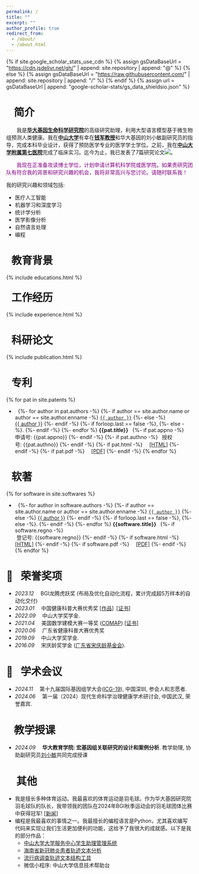 ```yaml
---
permalink: /
title: ""
excerpt: ""
author_profile: true
redirect_from: 
  - /about/
  - /about.html
---
```


{% if site.google_scholar_stats_use_cdn %}
{% assign gsDataBaseUrl = "https://cdn.jsdelivr.net/gh/" | append: site.repository | append: "@" %}
{% else %}
{% assign gsDataBaseUrl = "https://raw.githubusercontent.com/" | append: site.repository | append: "/" %}
{% endif %}
{% assign url = gsDataBaseUrl | append: "google-scholar-stats/gs_data_shieldsio.json" %}

<span class='anchor' id='about-me'></span>

# <i class="fa fa-id-card" aria-hidden="true"></i>&ensp; 简介
&emsp;&emsp;我是[**华大基因生命科学研究院**](https://www.genomics.cn/)的高级研究助理，利用大型语言模型基于微生物组预测人类健康。我在[**中山大学**](https://www.sysu.edu.cn/)有幸在[**钱军教授**]((https://phs.sysu.edu.cn/zh-hans/teacher/510))和华大基因的刘小敏副研究员的指导，完成本科毕业设计，获得了预防医学专业的医学学士学位。之前，我在[**中山大学附属第七医院**](https://www.sysush.com)完成了临床实习。迄今为止，我已发表了7篇研究论文<a href='https://scholar.google.com/citations?user=jqslgHAAAAAJ'><img src="https://img.shields.io/endpoint?url={{ url | url_encode }}&logo=Google%20Scholar&labelColor=f6f6f6&color=9cf&style=flat&label=citations"></a>。

<span style="color: purple;">&emsp;&emsp;我现在正准备攻读博士学位，计划申请计算机科学院或医学院。如果贵研究团队有符合我的背景和研究兴趣的机会，我将非常高兴与您讨论。请随时联系我！</span>

我的研究兴趣和领域包括: 
- 医疗人工智能
- 机器学习和深度学习
- 统计学分析
- 医学影像分析
- 自然语言处理
- 编程


<!-- # 🎓 Educations 
 -->
<span class='anchor' id='educations'></span>
# <i class="fa fa-graduation-cap" aria-hidden="true"></i>&ensp;教育背景
<div id="Education" class="bio" style="margin-bottom:-15px">
    {% include educations.html %}
</div>

<span class='anchor' id='experiences'></span>
# <i class="fa fa-tasks" aria-hidden="true"></i>&ensp;工作经历
{% include experience.html %}

<span class='anchor' id='publications'></span>
# <i class="fa fa-book" aria-hidden="true" ></i> &ensp;科研论文
{% include publication.html %}

<span class='anchor' id='patents'></span>
# <i class="fa fa-lock" aria-hidden="true" ></i> &ensp;专利
{% for pat in site.patents %}
- &nbsp;
{%- for author in pat.authors -%}
{%- if author == site.author.name or author == site.author.enname -%}
<a href="#" onclick="event.preventDefault()" style="white-space: nowrap;display: inline-block;">`{{ author }}`</a>
{%- else -%}
<a href="#" onclick="event.preventDefault()" style="white-space: nowrap;display: inline-block;">{{ author }}</a>
{%- endif -%}
{%- if forloop.last == false -%},&nbsp;{%- else -%}.&nbsp;{%- endif -%}
{%- endfor %}
**{{pat.title}}**&ensp;
{%- if pat.appno -%}
<br>申请号:&nbsp;<span>{{pat.appno}}</span>
{%- endif -%}
{%- if pat.authno -%}
&ensp;授权号:&nbsp;<span>{{pat.authno}}</span>
{%- endif -%}
{%- if pat.html -%}
&emsp;[[HTML]]({{pat.html}})
{%- endif -%}
{%- if pat.pdf -%}
&emsp;[[PDF]]({{pat.pdf}})
{%- endif -%}
{% endfor %}

<span class='anchor' id='softwares'></span>
# <i class="fa fa-cogs" aria-hidden="true" ></i>&ensp;软著
{% for software in site.softwares %}
- &nbsp;
{%- for author in software.authors -%}
{%- if author == site.author.name or author == site.author.enname -%}
<a href="#" onclick="event.preventDefault()" style="white-space: nowrap;display: inline-block;">`{{ author }}`</a>
{%- else -%}
<a href="#" onclick="event.preventDefault()" style="white-space: nowrap;display: inline-block;">{{ author }}</a>
{%- endif -%}
{%- if forloop.last == false -%},&nbsp;{%- else -%}.&nbsp;{%- endif -%}
{%- endfor %}
**{{software.title}}**&ensp;
{%- if software.regno -%}
<br>&nbsp;登记号:&nbsp;<span>{{software.regno}}</span>
{%- endif -%}
{%- if software.html -%}
&emsp;[[HTML]]({{software.html}})
{%- endif -%}
{%- if software.pdf -%}
&emsp;[[PDF]]({{software.pdf}})
{%- endif -%}
{% endfor %}

<span class='anchor' id='honors-and-awards'></span>
# 🏅&ensp; 荣誉奖项
- *2023.12* &emsp;BGI龙腾虎跃奖 (布局及优化自动化流程，累计完成超5万样本的自动化交付)
- *2023.01* &emsp;中国健康科普大赛优秀奖 [[作品](/pdf/%E5%88%86%E9%A4%90%E5%88%B6%E7%9A%84%E5%89%8D%E4%B8%96%E4%BB%8A%E7%94%9F.pdf)]&ensp;[[证书](/pdf/%E5%85%A8%E5%9B%BD%E7%A7%91%E6%99%AE%E5%A4%A7%E8%B5%9B.pdf)]
- *2022.09* &emsp;中山大学奖学金.
- *2021.04*  &emsp;美国数学建模大赛一等奖 ([COMAP](https://www.comap.com/)) [[证书](/pdf/2112179.pdf)]
- *2020.06* &emsp;广东省健康科普大赛优秀奖
- *2019.09* &emsp;中山大学奖学金.
- *2016.09* &emsp;宋庆龄奖学金 ([广东省宋庆龄基金会](http://www.gdsclf.org/)).

<span class='anchor' id='conferences'></span>
# 💬&ensp; 学术会议
- *2024.11* &emsp;第十九届国际基因组学大会([ICG-19](https://www.genomics.cn/news/info_itemid_7150.html)), 中国深圳, 参会人和志愿者.
- *2024.06* &emsp;第一届（2024）现代生命科学治理健康学术研讨会, 中国武汉, 荣誉嘉宾.

<span class='anchor' id='teaching'></span>
# <i class="fa fa-chalkboard-teacher"></i>&ensp; 教学授课

- *2024.09* &emsp;**华大教育学院: 宏基因组关联研究的设计和案例分析**. 教学助理, 协助副研究员[刘小敏](https://scholar.google.com/citations?user=rUwI1DkAAAAJ)共同完成授课

<span class='anchor' id='miscellaneous'></span>
# &nbsp;<i class="fa fa-heartbeat" aria-hidden="true" ></i>&ensp; 其他
- 我是擅长多种体育运动。我最喜欢的体育运动是羽毛球。作为华大基因研究院羽毛球队的队长，我带领我的团队在2024年BGI秋季运动会的羽毛球团体比赛中获得冠军! [[新闻](https://mp.weixin.qq.com/s/tOfF7diNTUB2ARJZrjgszg)]
- 编程是我最喜欢的事情之一。我最擅长的编程语言是Python，尤其喜欢编写代码来实现让我们生活更加便利的功能，这给予了我很大的成就感。以下是我的部分作品：
  - [中山大学大学服务中心学生助理管理系统](https://sznc.home.ealeo.xyz:6443/admin)
  - [海南省新冠肺炎患者轨迹文本分析](http://covid-19.infdr.cn/analysis/)
  - [流行病调查轨迹文本结构工具](http://covid-19.infdr.cn/app/)
  - 微信小程序: 中山大学信息技术帮助台
  

